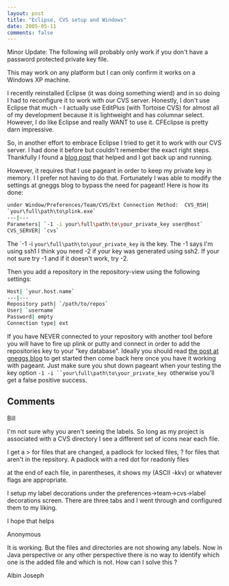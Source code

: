 ```yaml
---
layout: post
title: "Eclipse, CVS setup and Windows"
date: 2005-05-11
comments: false
---
```

Minor Update: The following will probably only work if you don't have a
password protected private key file.

This may work on any platform but I can only confirm it works on a Windows XP
machine.

I recently reinstalled Eclipse (it was doing something wierd) and in so doing
I had to reconfigure it to work with our CVS server. Honestly, I don't use
Eclipse that much - I actually use EditPlus (with Tortoise CVS) for almost all
of my development because it is lightweight and has columnar select. However,
I do like Eclipse and really WANT to use it. CFEclipse is pretty darn
impressive.

So, in another effort to embrace Eclipse I tried to get it to work with our
CVS server. I had done it before but couldn't remember the exact right steps.
Thankfully I found a [blog
post](http://www.gnegg.ch/archives/eclipse_cvs_and_putty.html) that helped and
I got back up and running.

However, it requires that I use pageant in order to keep my private key in
memory. I I prefer not having to do that. Fortunately I was able to modify the
settings at gneggs blog to bypass the need for pageant! Here is how its done:


```sh
under Window/Preferences/Team/CVS/Ext Connection Method:  CVS_RSH|
`your\full\path\to\plink.exe`
---|---
Parameters| `-1 -i your\full\path\to\your_private_key user@host`
CVS_SERVER| `cvs`
```


The `-1 -i ``your\full\path\to\your_private_key`` is the key. The -1 says I'm
using ssh1 I think you need -2 if your key was generated using ssh2. If your
not sure try -1 and if it doesn't work, try -2.



Then you add a repository in the repository-view using the following settings:


```sh
Host| `your.host.name`
---|---
Repository path| `/path/to/repos`
User| `username`
Password| empty
Connection type| ext
```


If you have NEVER connected to your repository with another tool before you
will have to fire up plink or putty and connect in order to add the
repositories key to your "key database". Ideally you should read [the post at
gneggs blog](http://www.gnegg.ch/archives/eclipse_cvs_and_putty.html) to get
started then come back here once you have it working with pageant. Just make
sure you shut down pageant when your testing the key option `-1 -i
``your\full\path\to\your_private_key `otherwise you'll get a false positive
success.

## Comments

Bill

I'm not sure why you aren't seeing the labels. So long as my project is
associated with a CVS directory I see a different set of icons near each file.

I get a > for files that are changed, a padlock for locked files, ? for files
that aren't in the repsitory. A padlock with a red dot for readonly files

at the end of each file, in parentheses, it shows my (ASCII -kkv) or whatever
flags are appropriate.

I setup my label decorations under the preferences->team->cvs->label
decorations screen. There are three tabs and I went through and configured
them to my liking.

I hope that helps

Anonymous

It is working. But the files and directories are not showing any labels. Now
in Java perspective or any other perspective there is no way to identify which
one is the added file and which is not. How can I solve this ?

Albin Joseph


